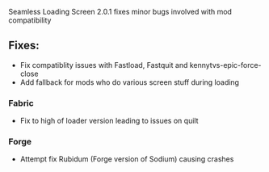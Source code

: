 Seamless Loading Screen 2.0.1 fixes minor bugs involved with mod compatibility

## Fixes:

- Fix compatiblity issues with Fastload, Fastquit and kennytvs-epic-force-close
- Add fallback for mods who do various screen stuff during loading

### Fabric

- Fix to high of loader version leading to issues on quilt

### Forge

- Attempt fix Rubidum (Forge version of Sodium) causing crashes